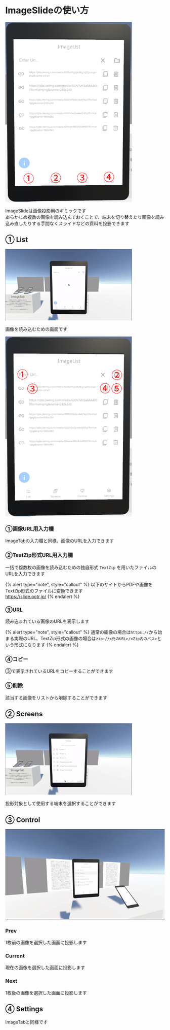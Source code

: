 # ImageSlideの使い方

<img src="./img/slide.png" width=400/>

ImageSlideは画像投影用のギミックです  
あらかじめ複数の画像を読み込んでおくことで、端末を切り替えたり画像を読み込み直したりする手間なくスライドなどの資料を投影できます

## ① List

<img src="./img/slide-list.gif" width=400/>

画像を読み込むための画面です

<img src="./img/slide-list.png" width=400/>

### ①画像URL用入力欄

ImageTabの入力欄と同様、画像のURLを入力できます

### ②TextZip形式URL用入力欄

一括で複数枚の画像を読み込むための独自形式 `TextZip` を用いたファイルのURLを入力できます

{% alert type="note", style="callout" %}
以下のサイトからPDFや画像をTextZip形式のファイルに変換できます  
https://slide.ootr.jp/
{% endalert %}

### ③URL

読み込まれている画像のURLを表示します

{% alert type="note", style="callout" %}
通常の画像の場合は`https://`から始まる実際のURL、TextZip形式の画像の場合は`zip://<元のURL>/<Zip内のパス>`という形式になります
{% endalert %}

### ④コピー

③で表示されているURLをコピーすることができます

### ⑤削除

該当する画像をリストから削除することができます

## ② Screens

<img src="./img/slide-screens.gif" width=400/>

投影対象として使用する端末を選択することができます

## ③ Control

<img src="./img/slide-screens-control.gif">

### Prev

1枚前の画像を選択した画面に投影します

### Current

現在の画像を選択した画面に投影します

### Next

1枚後の画像を選択した画面に投影します

## ④ Settings

ImageTabと同様です
